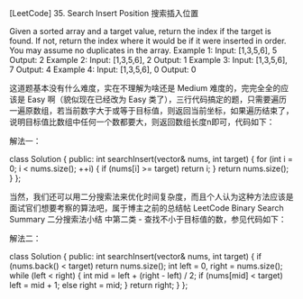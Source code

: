 [LeetCode] 35. Search Insert Position 搜索插入位置 

 
Given a sorted array and a target value, return the index if the target is found. If not, return the index where it would be if it were inserted in order.
You may assume no duplicates in the array.
Example 1:
Input: [1,3,5,6], 5
Output: 2
Example 2:
Input: [1,3,5,6], 2
Output: 1
Example 3:
Input: [1,3,5,6], 7
Output: 4
Example 4:
Input: [1,3,5,6], 0
Output: 0
 
这道题基本没有什么难度，实在不理解为啥还是 Medium 难度的，完完全全的应该是 Easy 啊（貌似现在已经改为 Easy 类了），三行代码搞定的题，只需要遍历一遍原数组，若当前数字大于或等于目标值，则返回当前坐标，如果遍历结束了，说明目标值比数组中任何一个数都要大，则返回数组长度n即可，代码如下：
 
解法一：

class Solution {
public:
    int searchInsert(vector<int>& nums, int target) {
        for (int i = 0; i < nums.size(); ++i) {
            if (nums[i] >= target) return i;
        }
        return nums.size();
    }
};

 
当然，我们还可以用二分搜索法来优化时间复杂度，而且个人认为这种方法应该是面试官们想要考察的算法吧，属于博主之前的总结帖 LeetCode Binary Search Summary 二分搜索法小结 中第二类 - 查找不小于目标值的数，参见代码如下：
 
解法二：

class Solution {
public:
    int searchInsert(vector<int>& nums, int target) {
        if (nums.back() < target) return nums.size();
        int left = 0, right = nums.size();
        while (left < right) {
            int mid = left + (right - left) / 2;
            if (nums[mid] < target) left = mid + 1;
            else right = mid;
        }
        return right;
    }
};